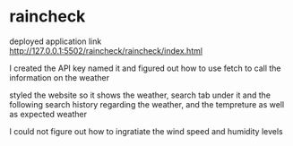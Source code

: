 # raincheck

deployed application link http://127.0.0.1:5502/raincheck/raincheck/index.html

I created the API key named it and figured out how to use fetch to call the information on the weather 

styled the website so it shows the weather, search tab under it and the following search history regarding the weather, and the tempreture as well as expected weather 

I could not figure out how to ingratiate the wind speed and humidity levels 
